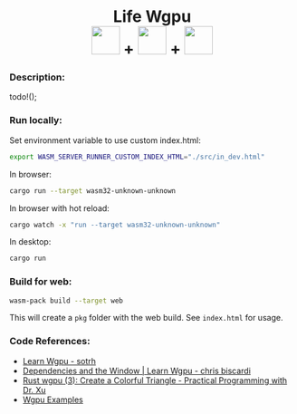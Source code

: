 <h1 align="center">Life Wgpu
</br>
<a href="https://www.rust-lang.org/"><img src="https://simpleicons.org/icons/rust.svg" width="50px" height="50px"/></a>
+
<a href="https://www.rust-lang.org/what/wasm"><img src="https://simpleicons.org/icons/webassembly.svg" width="50px" height="50px"/></a>
+
<a href="https://wgpu.rs/"><img src="https://wgpu.rs/logo.min.svg" width="50px" height="50px"/></a>
</h1>

### Description:
todo!();

### Run locally:
Set environment variable to use custom index.html:
```bash
export WASM_SERVER_RUNNER_CUSTOM_INDEX_HTML="./src/in_dev.html"
```

In browser:
```bash
cargo run --target wasm32-unknown-unknown
```

In browser with hot reload:
```bash
cargo watch -x "run --target wasm32-unknown-unknown"
```

In desktop:
```bash
cargo run
```

### Build for web:
```bash
wasm-pack build --target web
```
This will create a `pkg` folder with the web build. See `index.html` for usage.


### Code References:
- [Learn Wgpu - sotrh](https://sotrh.github.io/learn-wgpu/beginner/tutorial1-window/)
- [Dependencies and the Window | Learn Wgpu - chris biscardi](https://www.youtube.com/watch?v=knmuobQFNmM&list=PLWtPciJ1UMuBs_3G-jFrMJnM5ZMKgl37H)
- [Rust wgpu (3): Create a Colorful Triangle - Practical Programming with Dr. Xu](https://www.youtube.com/watch?v=hOojFOho_lI&list=PL_UrKDEhALdJS0VrLPn7dqC5A4W1vCAUT&index=3)
- [Wgpu Examples](https://github.com/gfx-rs/wgpu/tree/trunk/examples)
